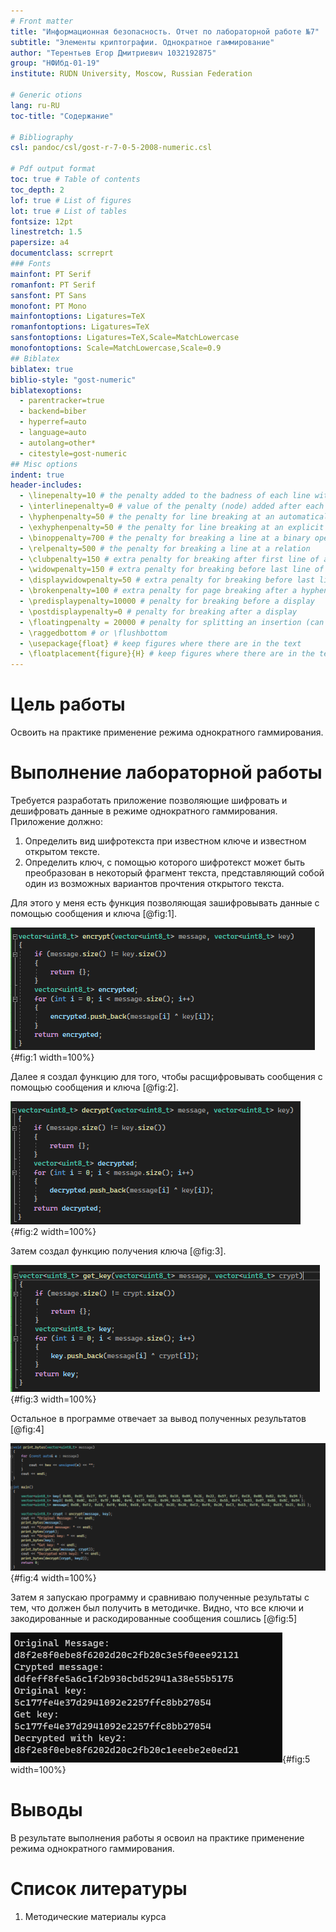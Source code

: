 ```yaml
---
# Front matter
title: "Информационная безопасность. Отчет по лабораторной работе №7"
subtitle: "Элементы криптографии. Однократное гаммирование"
author: "Терентьев Егор Дмитриевич 1032192875"
group: "НФИбд-01-19"
institute: RUDN University, Moscow, Russian Federation

# Generic otions
lang: ru-RU
toc-title: "Содержание"

# Bibliography
csl: pandoc/csl/gost-r-7-0-5-2008-numeric.csl

# Pdf output format
toc: true # Table of contents
toc_depth: 2
lof: true # List of figures
lot: true # List of tables
fontsize: 12pt
linestretch: 1.5
papersize: a4
documentclass: scrreprt
### Fonts
mainfont: PT Serif
romanfont: PT Serif
sansfont: PT Sans
monofont: PT Mono
mainfontoptions: Ligatures=TeX
romanfontoptions: Ligatures=TeX
sansfontoptions: Ligatures=TeX,Scale=MatchLowercase
monofontoptions: Scale=MatchLowercase,Scale=0.9
## Biblatex
biblatex: true
biblio-style: "gost-numeric"
biblatexoptions:
  - parentracker=true
  - backend=biber
  - hyperref=auto
  - language=auto
  - autolang=other*
  - citestyle=gost-numeric
## Misc options
indent: true
header-includes:
  - \linepenalty=10 # the penalty added to the badness of each line within a paragraph (no associated penalty node) Increasing the value makes tex try to have fewer lines in the paragraph.
  - \interlinepenalty=0 # value of the penalty (node) added after each line of a paragraph.
  - \hyphenpenalty=50 # the penalty for line breaking at an automatically inserted hyphen
  - \exhyphenpenalty=50 # the penalty for line breaking at an explicit hyphen
  - \binoppenalty=700 # the penalty for breaking a line at a binary operator
  - \relpenalty=500 # the penalty for breaking a line at a relation
  - \clubpenalty=150 # extra penalty for breaking after first line of a paragraph
  - \widowpenalty=150 # extra penalty for breaking before last line of a paragraph
  - \displaywidowpenalty=50 # extra penalty for breaking before last line before a display math
  - \brokenpenalty=100 # extra penalty for page breaking after a hyphenated line
  - \predisplaypenalty=10000 # penalty for breaking before a display
  - \postdisplaypenalty=0 # penalty for breaking after a display
  - \floatingpenalty = 20000 # penalty for splitting an insertion (can only be split footnote in standard LaTeX)
  - \raggedbottom # or \flushbottom
  - \usepackage{float} # keep figures where there are in the text
  - \floatplacement{figure}{H} # keep figures where there are in the text
---
```


# Цель работы

Освоить на практике применение режима однократного гаммирования.

# Выполнение лабораторной работы

Требуется разработать приложение позволяющие шифровать и дешифровать данные в режиме однократного гаммирования.
Приложение должно:

1. Определить вид шифротекста при известном ключе и известном открытом тексте.
2. Определить ключ, с помощью которого шифротекст может быть преобразован в некоторый фрагмент текста, представляющий собой один из возможных вариантов прочтения открытого текста.

Для этого у меня есть функция позволяющая зашифровывать данные с помощью сообщения и ключа [@fig:1].

![encrypt_fuction](pics/1_encrypt_func.png){#fig:1 width=100%}

Далее я создал функцию для того, чтобы расщифровывать сообщения с помощью сообщения и ключа [@fig:2].

![decrypt_func](pics/2_decrypt_func.png){#fig:2 width=100%}

Затем создал функцию получения ключа [@fig:3].

![get_key](pics/3_get_key_func.png){#fig:3 width=100%}

Остальное в программе отвечает за вывод полученных результатов [@fig:4]

![output_prog](pics/4_output.png){#fig:4 width=100%}

Затем я запускаю программу и сравниваю полученные результаты с тем, что должен был получить в методичке.
Видно, что все ключи и закодированные и раскодированные сообщения сошлись [@fig:5]

![console_output](pics/5_console_output.png){#fig:5 width=100%}

# Выводы

В результате выполнения работы я освоил на практике применение режима однократного гаммирования.

# Список литературы

1. Методические материалы курса
